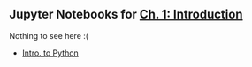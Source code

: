 ## Jupyter Notebooks for  [Ch. 1: Introduction](https://htmlpreview.github.io/?https://github.com/probml/pyprobml/blob/master/chapters/intro.html)

Nothing to see here :(

* [Intro. to Python](https://github.com/probml/pyprobml/blob/master/notebooks/intro/intro.ipynb)
